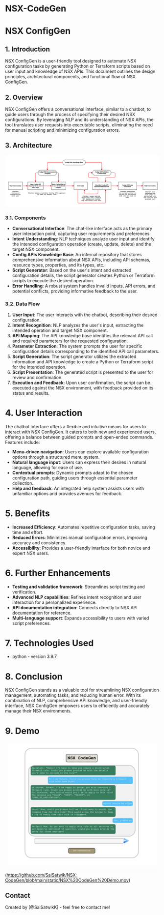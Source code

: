 

# NSX-CodeGen

# NSX ConfigGen

## 1. Introduction

NSX ConfigGen is a user-friendly tool designed to automate NSX configuration tasks by generating Python or Terraform scripts based on user input and knowledge of NSX APIs. This document outlines the design principles, architectural components, and functional flow of NSX ConfigGen.

## 2. Overview

NSX ConfigGen offers a conversational interface, similar to a chatbot, to guide users through the process of specifying their desired NSX configurations. By leveraging NLP and its understanding of NSX APIs, the tool translates user requests into executable scripts, eliminating the need for manual scripting and minimizing configuration errors.

## 3. Architecture

![Workflow Design](https://github.com/SaiSatwik/NSX-CodeGen/blob/main/static/design.png)

### 3.1. Components

- **Conversational Interface**: The chat-like interface acts as the primary user interaction point, capturing user requirements and preferences.
- **Intent Understanding**: NLP techniques analyze user input and identify the intended configuration operation (create, update, delete) and the target NSX component.
- **Config APIs Knowledge Base**: An internal repository that stores comprehensive information about NSX APIs, including API schemas, resource types, properties, and its types, etc.
- **Script Generator**: Based on the user's intent and extracted configuration details, the script generator creates Python or Terraform scripts to execute the desired operation.
- **Error Handling**: A robust system handles invalid inputs, API errors, and potential conflicts, providing informative feedback to the user.

### 3.2. Data Flow

1. **User Input**: The user interacts with the chatbot, describing their desired configuration.
2. **Intent Recognition**: NLP analyzes the user's input, extracting the intended operation and target NSX component.
3. **API Mapping**: The API knowledge base identifies the relevant API call and required parameters for the requested configuration.
4. **Parameter Extraction**: The system prompts the user for specific configuration details corresponding to the identified API call parameters.
5. **Script Generation**: The script generator utilizes the extracted information and API knowledge to create a Python or Terraform script for the intended operation.
6. **Script Presentation**: The generated script is presented to the user for review and confirmation.
7. **Execution and Feedback**: Upon user confirmation, the script can be executed against the NSX environment, with feedback provided on its status and results.

# 4. User Interaction

The chatbot interface offers a flexible and intuitive means for users to interact with NSX ConfigGen. It caters to both new and experienced users, offering a balance between guided prompts and open-ended commands. Features include:

- **Menu-driven navigation**: Users can explore available configuration options through a structured menu system.
- **Natural language input**: Users can express their desires in natural language, allowing for ease of use.
- **Contextual prompts**: Dynamic prompts adapt to the chosen configuration path, guiding users through essential parameter collection.
- **Help and feedback**: An integrated help system assists users with unfamiliar options and provides avenues for feedback.

# 5. Benefits

- **Increased Efficiency**: Automates repetitive configuration tasks, saving time and effort.
- **Reduced Errors**: Minimizes manual configuration errors, improving accuracy and consistency.
- **Accessibility**: Provides a user-friendly interface for both novice and expert NSX users.

# 6. Further Enhancements

- **Testing and validation framework**: Streamlines script testing and verification.
- **Advanced NLP capabilities**: Refines intent recognition and user interaction for a personalized experience.
- **API documentation integration**: Connects directly to NSX API documentation for reference.
- **Multi-language support**: Expands accessibility to users with varied script preferences.

# 7. Technologies Used
- python - version 3.9.7

# 8. Conclusion

NSX ConfigGen stands as a valuable tool for streamlining NSX configuration management, automating tasks, and reducing human error. With its combination of NLP, comprehensive API knowledge, and user-friendly interface, NSX ConfigGen empowers users to efficiently and accurately manage their NSX environments.

# 9. Demo
![Demo](https://github.com/SaiSatwik/NSX-CodeGen/blob/main/static/thumbnail.png)(https://github.com/SaiSatwik/NSX-CodeGen/blob/main/static/NSX%20CodeGen%20Demo.mov)

## Contact
Created by [@SaiSatwikK] - feel free to contact me!

